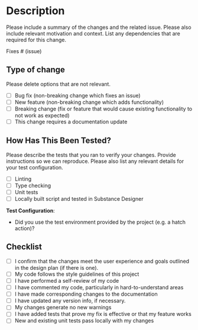 # Description

Please include a summary of the changes and the related issue.
Please also include relevant motivation and context.
List any dependencies that are required for this change.

Fixes # (issue)

## Type of change

Please delete options that are not relevant.

- [ ] Bug fix (non-breaking change which fixes an issue)
- [ ] New feature (non-breaking change which adds functionality)
- [ ] Breaking change (fix or feature that would cause existing functionality to not work as expected)
- [ ] This change requires a documentation update

## How Has This Been Tested?

Please describe the tests that you ran to verify your changes.
Provide instructions so we can reproduce.
Please also list any relevant details for your test configuration.

- [ ] Linting
- [ ] Type checking
- [ ] Unit tests
- [ ] Locally built script and tested in Substance Designer

**Test Configuration**:

- Did you use the test environment provided by the project (e.g. a hatch action)?

## Checklist

- [ ] I confirm that the changes meet the user experience and goals outlined in the design plan (if there is one).
- [ ] My code follows the style guidelines of this project
- [ ] I have performed a self-review of my code
- [ ] I have commented my code, particularly in hard-to-understand areas
- [ ] I have made corresponding changes to the documentation
- [ ] I have updated any version info, if necessary.
- [ ] My changes generate no new warnings
- [ ] I have added tests that prove my fix is effective or that my feature works
- [ ] New and existing unit tests pass locally with my changes
